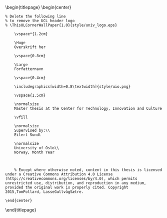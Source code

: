<!--
This is the Latex-heavy title page.
People outside UCL may want to remove the header logo
and add the centred logo
-->


\begin{titlepage}
    \begin{center}

    % Delete the following line
    % to remove the UCL header logo
    % \ThisULCornerWallPaper{1.0}{style/univ_logo.eps}

        \vspace*{1.2cm} 

        \Huge
        Overskrift her

        \vspace{0.8cm}

        \Large
        Forfatternavn

        \vspace{0.4cm}

        \includegraphics[width=0.8\textwidth]{style/uio.png}

        \vspace{1.5cm}

        \normalsize
        Master thesis at the Center for Technology, Innovation and Culture

        \vfill

        \normalsize
        Supervised by:\\
        Eilert Sundt

        \normalsize
        University of Oslo\\
        Norway, Month Year



        % Except where otherwise noted, content in this thesis is licensed under a Creative Commons Attribution 4.0 License (http://creativecommons.org/licenses/by/4.0), which permits unrestricted use, distribution, and reproduction in any medium, provided the original work is properly cited. Copyright 2015,TomPollard, LasseGullvågSætre.

    \end{center}
\end{titlepage}
